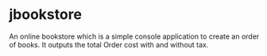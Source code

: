 # jbookstore
An online bookstore which is a simple console application to create an order of books. It outputs the total Order cost with and without tax.
